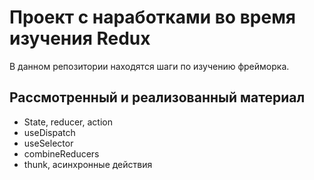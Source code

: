 # Проект с наработками во время изучения Redux
В данном репозитории находятся шаги по изучению фрейморка. 

## Рассмотренный и реализованный материал
- State, reducer, action
- useDispatch
- useSelector
- combineReducers
- thunk, асинхронные действия
